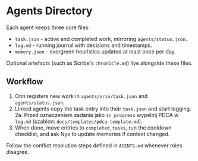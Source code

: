 ﻿# Agents Directory

Each agent keeps three core files:
- `task.json` - active and completed work, mirroring `agents/status.json`.
- `log.md` - running journal with decisions and timestamps.
- `memory.json` - evergreen heuristics updated at least once per day.

Optional artefacts (such as Scribe's `chronicle.md`) live alongside these files.

## Workflow
1. Orin registers new work in `agents/orin/task.json` and `agents/status.json`.
2. Linked agents copy the task entry into their `task.json` and start logging.
2a. Przed oznaczeniem zadania jako `in_progress` wypelnij PDCA w `log.md` (szablon: `docs/templates/pdca-template.md`).
3. When done, move entries to `completed_tasks`, run the cooldown checklist, and ask Nyx to update memories if context changed.

Follow the conflict resolution steps defined in `AGENTS.md` whenever roles disagree.
